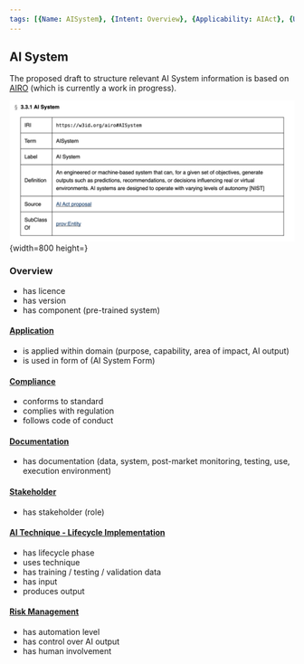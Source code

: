 ```yaml
---
tags: [{Name: AISystem}, {Intent: Overview}, {Applicability: AIAct}, {Usage Example: default_highrisk}]
---
```


## AI System

The proposed draft to structure relevant AI System information is based on [AIRO](https://delaramglp.github.io/airo/) (which is currently a work in progress).


![AI System](../../../imgs/AI%20System/AI%20System.png){width=800 height=}


### Overview

- has licence
- has version
- has component (pre-trained system)

#### [Application](Application/Application.md)
- is applied within domain (purpose, capability, area of impact, AI output)
- is used in form of (AI System Form)

#### [Compliance](./Compliance/Compliance.md)
- conforms to standard
- complies with regulation
- follows code of conduct

#### [Documentation](Documentation/Documentation.md)
- has documentation (data, system, post-market monitoring, testing, use, execution environment)

#### [Stakeholder](./Stakeholder/Stakeholder.md)
- has stakeholder (role) 

#### [AI Technique - Lifecycle Implementation](./../2_Lifecycle/AI_Lifecycle.md)
- has lifecycle phase
- uses technique
- has training / testing / validation data
- has input
- produces output

#### [Risk Management](./../3_RiskManagement/AI_RiskManagement.md)
- has automation level
- has control over AI output
- has human involvement


